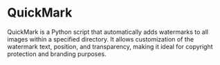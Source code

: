 # QuickMark
QuickMark is a Python script that automatically adds watermarks to all images within a specified directory. It allows customization of the watermark text, position, and transparency, making it ideal for copyright protection and branding purposes.
